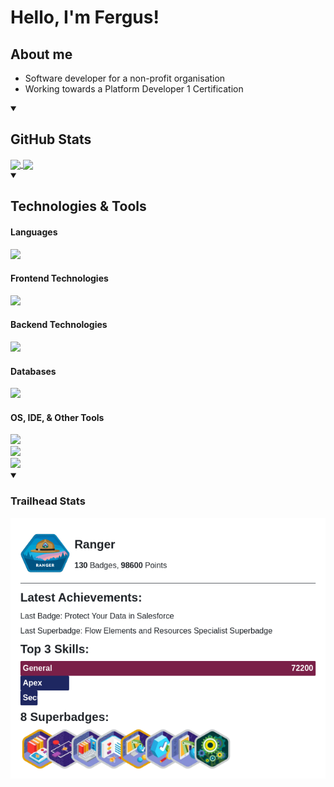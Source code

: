 # Hello, I'm Fergus!

## About me
- Software developer for a non-profit organisation
- Working towards a Platform Developer 1 Certification

<!--
**F-Joubert/F-Joubert** is a ✨ _special_ ✨ repository because its `README.md` (this file) appears on your GitHub profile.

Here are some ideas to get you started:

- 🔭 I’m currently working on ...
- 🌱 I’m currently learning ...
- 👯 I’m looking to collaborate on ...
- 🤔 I’m looking for help with ...
- 💬 Ask me about ...
- 📫 How to reach me: ...
- 😄 Pronouns: ...
- ⚡ Fun fact: ...
-->
<details open>
<summary><h2>GitHub Stats</h2></summary>
<a href="https://github.com/anuraghazra/github-readme-stats">
  <img height=200 align="center" src="https://github-readme-stats-two-murex-29.vercel.app/api?username=F-Joubert&theme=github_dark" />
</a>
<a href="https://github.com/F-Joubert">
  <img height=200 align="center" src="https://github-readme-stats-two-murex-29.vercel.app/api/top-langs?username=F-Joubert&theme=github_dark&layout=compact&card_width=100" />
</a>
</details>

<details open>
<summary><h2>Technologies & Tools</h2></summary>
<h4>Languages</h4>
<div align="left">
  <img src="https://go-skill-icons.vercel.app/api/icons?i=java,js,py,typescript,cs" />
</div>

<h4>Frontend Technologies</h4>
<div align="left">
  <img src="https://go-skill-icons.vercel.app/api/icons?i=html,react,nextjs,tailwindcss,css" />
</div>

<h4>Backend Technologies</h4>
<div align="left">
  <img src="https://go-skill-icons.vercel.app/api/icons?i=flask,azure,dotnet,mongodb" />
</div>

<h4>Databases</h4>
<div align="left">
  <img src="https://go-skill-icons.vercel.app/api/icons?i=sqlserver,sqlite,postgres" />
</div>

<h4>OS, IDE, & Other Tools</h4>
<div align="left" style="margin-bottom: 0px">
  <img src="https://go-skill-icons.vercel.app/api/icons?i=debian,windows"/>
</div>
<div style="margin-bottom: 0px; padding: 0px">
  <img src="https://go-skill-icons.vercel.app/api/icons?i=visualstudio,vscodium"/>
</div>
<div>
  <img src="https://go-skill-icons.vercel.app/api/icons?i=git,postman,github,bash,qt,sharepoint,powershell,jira"/>
</div>
</details>

<details open>
<summary><h3>Trailhead Stats</h3></summary>
<!--TH_Stats:start-->

<a href="https://www.salesforce.com/trailblazer/fergusj">
<picture>
    <source media="(prefers-color-scheme: light)" srcset="TScard-light.png">
    <source media="(prefers-color-scheme: dark)" srcset="TScard-dark.png">
    <img alt="Shows the Trailhead Stats card in either light or dark theme." src="TScard-light.png">
</picture>
</a>
<!--TH_Stats:end-->
</details>
